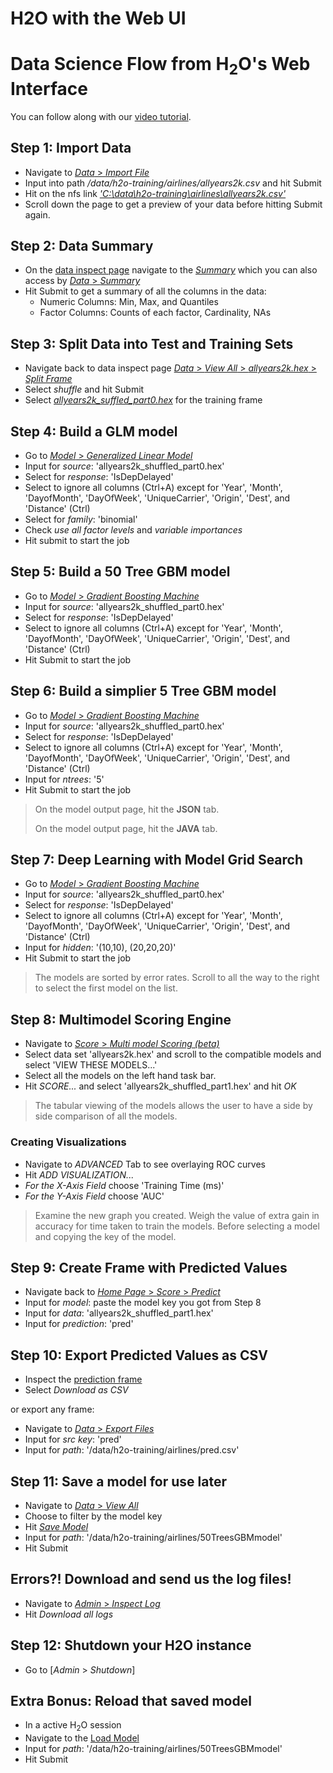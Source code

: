 # H2O with the Web UI

# Data Science Flow from H<sub>2</sub>O's Web Interface

You can follow along with our [video tutorial](https://www.youtube.com/watch?v=DL00ZSSTjOM).

## Step 1: Import Data
  * Navigate to [*Data* > *Import File*](http://localhost:54321/2/ImportFiles2.html)
  * Input into path */data/h2o-training/airlines/allyears2k.csv* and hit Submit
  * Hit on the nfs link [*'C:\data\h2o-training\airlines\allyears2k.csv'*](http://localhost:54321/2/Parse2.query?source_key=nfs:\C:\data\h2o-training\airlines\allyears2k.csv)
  * Scroll down the page to get a preview of your data before hitting Submit again.

## Step 2: Data Summary
  * On the [data inspect page](http://localhost:54321/2/Inspect2.html?src_key=allyears2k.hex) navigate to the [*Summary*](http://localhost:54321/2/SummaryPage2.query?source=allyears2k.hex) which you can also access by [*Data* > *Summary*](http://localhost:54321/2/SummaryPage2.html)
  * Hit Submit to get a summary of all the columns in the data:
	  * Numeric Columns: Min, Max, and Quantiles
	  * Factor Columns: Counts of each factor, Cardinality, NAs

## Step 3: Split Data into Test and Training Sets
  * Navigate back to data inspect page [*Data* > *View All* > *allyears2k.hex* > *Split Frame*](http://localhost:54321/2/FrameSplitPage.query?source=allyears2k.hex)
  * Select *shuffle* and hit Submit
  * Select [*allyears2k_suffled_part0.hex*](http://localhost:54321/2/Inspect2.html?src_key=allyears2k_shuffled_part0.hex) for the training frame

## Step 4: Build a GLM model


  * Go to [*Model* > *Generalized Linear Model*](http://localhost:54321/2/GLM2.html)
  * Input for *source*: 'allyears2k_shuffled_part0.hex'
  * Select for *response*: 'IsDepDelayed'
  * Select to ignore all columns (Ctrl+A) except for 'Year', 'Month', 'DayofMonth', 'DayOfWeek', 'UniqueCarrier', 'Origin', 'Dest',  and 'Distance' (Ctrl)
  * Select for *family*: 'binomial'
  * Check *use all factor levels* and *variable importances*
  * Hit submit to start the job


## Step 5: Build a 50 Tree GBM model


  * Go to [*Model* > *Gradient Boosting Machine*](http://localhost:54321/2/GBM.html)
  * Input for *source*: 'allyears2k_shuffled_part0.hex'
  * Select for *response*: 'IsDepDelayed'
  * Select to ignore all columns (Ctrl+A) except for 'Year', 'Month', 'DayofMonth', 'DayOfWeek', 'UniqueCarrier', 'Origin', 'Dest',  and 'Distance' (Ctrl)
  * Hit Submit to start the job


## Step 6: Build a simplier 5 Tree GBM model


  * Go to [*Model* > *Gradient Boosting Machine*](http://localhost:54321/2/GBM.html)
  * Input for *source*: 'allyears2k_shuffled_part0.hex'
  * Select for *response*: 'IsDepDelayed'
  * Select to ignore all columns (Ctrl+A) except for 'Year', 'Month', 'DayofMonth', 'DayOfWeek', 'UniqueCarrier', 'Origin', 'Dest',  and 'Distance' (Ctrl)
  * Input for *ntrees*: '5'
  * Hit Submit to start the job

> On the model output page, hit the **JSON** tab.
>
> On the model output page, hit the **JAVA** tab.


## Step 7: Deep Learning with Model Grid Search


  * Go to [*Model* > *Gradient Boosting Machine*](http://localhost:54321/2/DeepLearning.html)
  * Input for *source*: 'allyears2k_shuffled_part0.hex'
  * Select for *response*: 'IsDepDelayed'
  * Select to ignore all columns (Ctrl+A) except for 'Year', 'Month', 'DayofMonth', 'DayOfWeek', 'UniqueCarrier', 'Origin', 'Dest',  and 'Distance' (Ctrl)
  * Input for *hidden*: '(10,10), (20,20,20)'
  * Hit Submit to start the job

> The models are sorted by error rates. Scroll to all the way to the right to select the first model on the list.

## Step 8: Multimodel Scoring Engine

  * Navigate to [*Score* > *Multi model Scoring (beta)*](http://localhost:54321/steam/index.html)
  * Select data set 'allyears2k.hex' and scroll to the compatible models and select 'VIEW THESE MODELS...'
  * Select all the models on the left hand task bar.
  * Hit *SCORE...* and select 'allyears2k_shuffled_part1.hex' and hit *OK*

> The tabular viewing of the models allows the user to have a side by side comparison of all the models.

### Creating Visualizations

  * Navigate to *ADVANCED* Tab to see overlaying ROC curves
  * Hit *ADD VISUALIZATION...*
  * *For the X-Axis Field* choose 'Training Time (ms)'
  * *For the Y-Axis Field* choose 'AUC'

> Examine the new graph you created. Weigh the value of extra gain in accuracy for time taken to train the models. Before selecting a model and copying the key of the model.


## Step 9: Create Frame with Predicted Values


  * Navigate back to [*Home Page* > *Score* > *Predict*](http://local:host:54321/2/Predict.html)
  * Input for *model*: paste the model key you got from Step 8
  * Input for *data*: 'allyears2k_shuffled_part1.hex'
  * Input for *prediction*: 'pred'


## Step 10: Export Predicted Values as CSV

  * Inspect the [prediction frame](http://localhost:54321/2/Inspect2.html?src_key=pred)
  * Select *Download as CSV*

or export any frame:

  * Navigate to [*Data* > *Export Files*](http://localhost:54321/2/ExportFiles.html)
  * Input for *src key*: 'pred'
  * Input for *path*: '/data/h2o-training/airlines/pred.csv'

## Step 11: Save a model for use later

  * Navigate to [*Data* > *View All*](http://localhost:54321/StoreView.html)
  * Choose to filter by the model key
  * Hit [*Save Model*](http://localhost:54321/2/SaveModel)
  * Input for *path*: '/data/h2o-training/airlines/50TreesGBMmodel'
  * Hit Submit

## Errors?! Download and send us the log files!

  * Navigate to [*Admin* > *Inspect Log*](http://localhost:54321/LogView.html)
  * Hit *Download all logs*

## Step 12: Shutdown your H2O instance

  * Go to [*Admin* > *Shutdown*]

## Extra Bonus: Reload that saved model

  * In a active H<sub>2</sub>O session
  * Navigate to the [Load Model](http://localhost:54321/2/LoadModel.html)
  * Input for *path*: '/data/h2o-training/airlines/50TreesGBMmodel'
  * Hit Submit 

